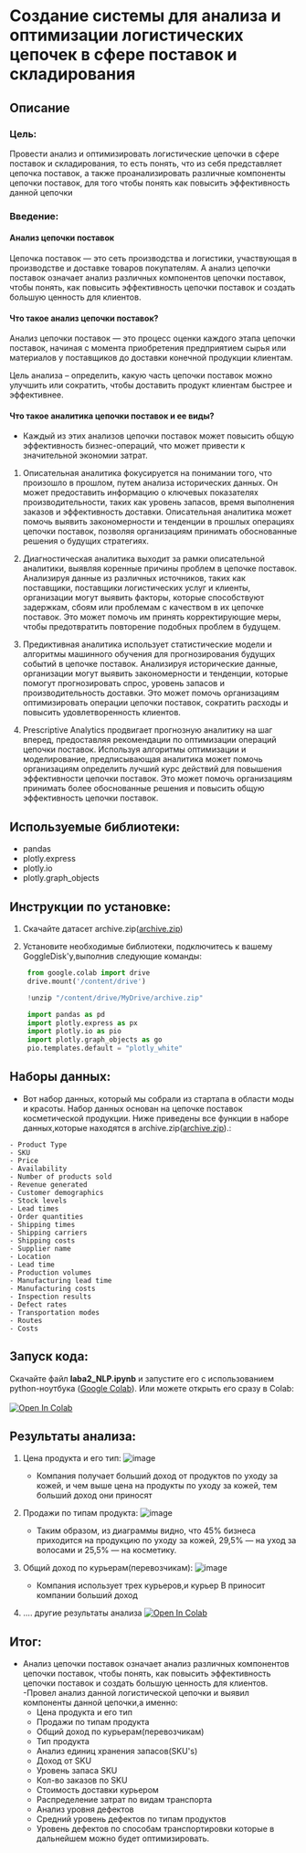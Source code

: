 # **Создание системы для анализа и оптимизации логистических цепочек в сфере поставок и складирования**
## Описание
### Цель:
Провести анализ и оптимизировать логистические цепочки в сфере поставок и складирования, то есть понять, что из себя представляет цепочка поставок, а также проанализировать различные компоненты цепочки поставок, для того чтобы понять как повысить эффективность данной цепочки
### Введение: 
#### Анализ цепочки поставок
Цепочка поставок — это сеть производства и логистики, участвующая в производстве и доставке товаров покупателям. А анализ цепочки поставок означает анализ различных компонентов цепочки поставок, чтобы понять, как повысить эффективность цепочки поставок и создать большую ценность для клиентов.

#### Что такое анализ цепочки поставок?
Анализ цепочки поставок — это процесс оценки каждого этапа цепочки поставок, начиная с момента приобретения предприятием сырья или материалов у поставщиков до доставки конечной продукции клиентам.

Цель анализа – определить, какую часть цепочки поставок можно улучшить или сократить, чтобы доставить продукт клиентам быстрее и эффективнее.

#### Что такое аналитика цепочки поставок и ее виды?

- Каждый из этих анализов цепочки поставок может повысить общую эффективность бизнес-операций, что может привести к значительной экономии затрат.

1. Описательная аналитика фокусируется на понимании того, что произошло в прошлом, путем анализа исторических данных. Он может предоставить информацию о ключевых показателях производительности, таких как уровень запасов, время выполнения заказов и эффективность доставки. Описательная аналитика может помочь выявить закономерности и тенденции в прошлых операциях цепочки поставок, позволяя организациям принимать обоснованные решения о будущих стратегиях.

2. Диагностическая аналитика выходит за рамки описательной аналитики, выявляя коренные причины проблем в цепочке поставок. Анализируя данные из различных источников, таких как поставщики, поставщики логистических услуг и клиенты, организации могут выявить факторы, которые способствуют задержкам, сбоям или проблемам с качеством в их цепочке поставок. Это может помочь им принять корректирующие меры, чтобы предотвратить повторение подобных проблем в будущем.

3. Предиктивная аналитика использует статистические модели и алгоритмы машинного обучения для прогнозирования будущих событий в цепочке поставок. Анализируя исторические данные, организации могут выявить закономерности и тенденции, которые помогут прогнозировать спрос, уровень запасов и производительность доставки. Это может помочь организациям оптимизировать операции цепочки поставок, сократить расходы и повысить удовлетворенность клиентов.

4. Prescriptive Analytics продвигает прогнозную аналитику на шаг вперед, предоставляя рекомендации по оптимизации операций цепочки поставок. Используя алгоритмы оптимизации и моделирование, предписывающая аналитика может помочь организациям определить лучший курс действий для повышения эффективности цепочки поставок. Это может помочь организациям принимать более обоснованные решения и повысить общую эффективность цепочки поставок.

## Используемые библиотеки:

- pandas
- plotly.express
- plotly.io
- plotly.graph_objects

## Инструкции по установке:
1. Скачайте датасет archive.zip([archive.zip](https://github.com/meeFp/Laba3/blob/main/archive.zip))
2. Установите необходимые библиотеки, подключитесь к вашему GoggleDisk'у,выполнив следующие команды:
   ```python
    from google.colab import drive
    drive.mount('/content/drive')

    !unzip "/content/drive/MyDrive/archive.zip"
   ```

   ```python
    import pandas as pd
    import plotly.express as px
    import plotly.io as pio
    import plotly.graph_objects as go
    pio.templates.default = "plotly_white"
   ```
## Наборы данных:
   - Вот набор данных, который мы собрали из стартапа в области моды и красоты. Набор данных основан на цепочке поставок косметической продукции. Ниже приведены все функции в наборе данных,которые находятся в archive.zip([archive.zip](https://github.com/meeFp/Laba3/blob/main/archive.zip)).:

    - Product Type
    - SKU
    - Price
    - Availability
    - Number of products sold
    - Revenue generated
    - Customer demographics
    - Stock levels
    - Lead times
    - Order quantities
    - Shipping times
    - Shipping carriers
    - Shipping costs
    - Supplier name
    - Location
    - Lead time
    - Production volumes
    - Manufacturing lead time
    - Manufacturing costs
    - Inspection results
    - Defect rates
    - Transportation modes
    - Routes
    - Costs
    
## Запуск кода:
Скачайте файл **laba2_NLP.ipynb** и запустите его с использованием python-ноутбука ([Google Colab](https://colab.research.google.com/)).
Или можете открыть его сразу в Colab:
<br><br>
<a target="_blank" href="https://colab.research.google.com/github/meeFp/Laba3/blob/main/laba3.ipynb">
  <img src="https://colab.research.google.com/assets/colab-badge.svg" alt="Open In Colab"/>
</a>

## Результаты анализа:
1. Цена продукта и его тип:
   ![image](https://github.com/meeFp/Laba3/assets/119287468/c15734a8-a28e-494a-a1a2-fabb1ade2f29)

   - Компания получает больший доход от продуктов по уходу за кожей, и чем выше цена на продукты по уходу за кожей, тем больший доход они приносят
     
3. Продажи по типам продукта:
   ![image](https://github.com/meeFp/Laba3/assets/119287468/8c0710fa-122f-486c-a6b6-ef8905ef4df8)

   - Таким образом, из диаграммы видно, что 45% бизнеса приходится на продукцию по уходу за кожей, 29,5% — на уход за волосами и 25,5% — на косметику.
     
5. Общий доход по курьерам(перевозчикам):
   ![image](https://github.com/meeFp/Laba3/assets/119287468/017a316b-6937-4f82-8f1e-3961c2aefea6)

   - Компания использует трех курьеров,и курьер B приносит компании больший доход
   
4. .... другие результаты анализа <a target="_blank" href="https://colab.research.google.com/github/meeFp/Laba3/blob/main/laba3.ipynb">
                                      <img src="https://colab.research.google.com/assets/colab-badge.svg" alt="Open In Colab"/>
                                    </a>

## Итог:
- Анализ цепочки поставок означает анализ различных компонентов цепочки поставок, чтобы понять, как повысить эффективность цепочки поставок и создать большую ценность для клиентов.
-Провел анализ данной логистической цепочки и выявил компоненты данной цепочки,а именно:
   - Цена продукта и его тип
   - Продажи по типам продукта
   - Общий доход по курьерам(перевозчикам)
   - Тип продукта
   - Анализ единиц хранения запасов(SKU's)
   - Доход от SKU
   - Уровень запаса SKU
   - Кол-во заказов по SKU
   - Стоимость доставки курьером
   - Распределение затрат по видам транспорта
   - Анализ уровня дефектов
   - Средний уровень дефектов по типам продуктов
   - Уровень дефектов по способам транспортировки
 которые в дальнейшем можно будет оптимизировать.

